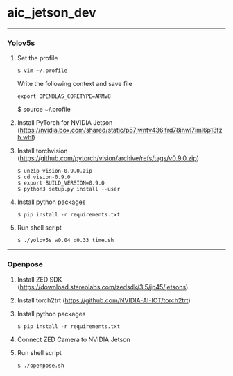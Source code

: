 # aic_jetson_dev
---
### Yolov5s
1. Set the profile

       $ vim ~/.profile

   Write the following context and save file

       export OPENBLAS_CORETYPE=ARMv8

   $ source ~/.profile

2. Install PyTorch for NVIDIA Jetson (https://nvidia.box.com/shared/static/p57jwntv436lfrd78inwl7iml6p13fzh.whl)

3. Install torchvision (https://github.com/pytorch/vision/archive/refs/tags/v0.9.0.zip)

       $ unzip vision-0.9.0.zip
       $ cd vision-0.9.0
       $ export BUILD_VERSION=0.9.0
       $ python3 setup.py install --user

4. Install python packages

       $ pip install -r requirements.txt

5. Run shell script

       $ ./yolov5s_w0.04_d0.33_time.sh

---
### Openpose
1. Install ZED SDK (https://download.stereolabs.com/zedsdk/3.5/jp45/jetsons)
2. Install torch2trt (https://github.com/NVIDIA-AI-IOT/torch2trt)
3. Install python packages

       $ pip install -r requirements.txt

4. Connect ZED Camera to NVIDIA Jetson

5. Run shell script

       $ ./openpose.sh